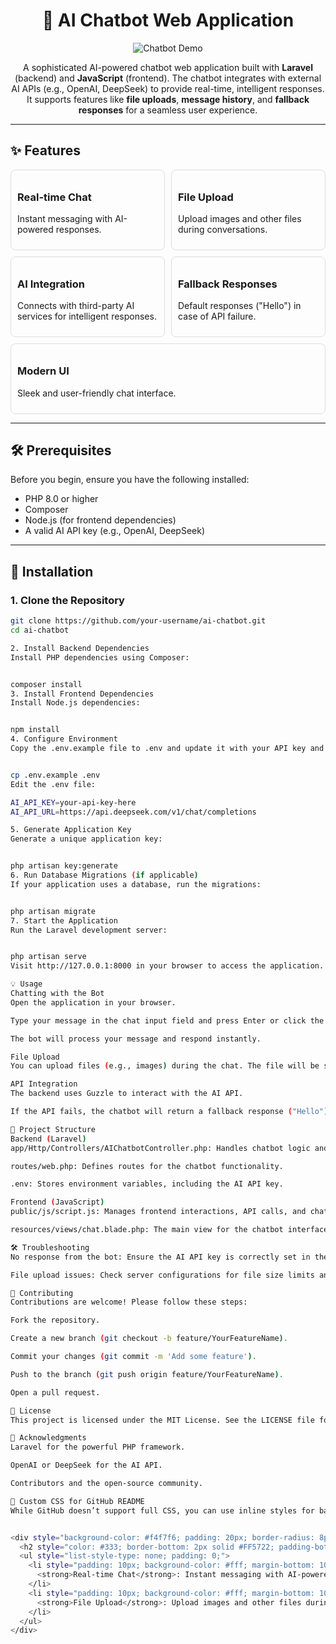 <h1 align="center">🤖 AI Chatbot Web Application</h1>

<p align="center">
  <img src="https://via.placeholder.com/800x400.png?text=Chatbot+Demo" alt="Chatbot Demo" />
</p>

<p align="center">
  A sophisticated AI-powered chatbot web application built with <strong>Laravel</strong> (backend) and <strong>JavaScript</strong> (frontend). The chatbot integrates with external AI APIs (e.g., OpenAI, DeepSeek) to provide real-time, intelligent responses. It supports features like <strong>file uploads</strong>, <strong>message history</strong>, and <strong>fallback responses</strong> for a seamless user experience.
</p>

---

## ✨ Features

<div style="display: flex; flex-wrap: wrap; gap: 10px;">
  <div style="flex: 1; min-width: 200px; padding: 10px; border: 1px solid #ddd; border-radius: 8px;">
    <h3>Real-time Chat</h3>
    <p>Instant messaging with AI-powered responses.</p>
  </div>
  <div style="flex: 1; min-width: 200px; padding: 10px; border: 1px solid #ddd; border-radius: 8px;">
    <h3>File Upload</h3>
    <p>Upload images and other files during conversations.</p>
  </div>
  <div style="flex: 1; min-width: 200px; padding: 10px; border: 1px solid #ddd; border-radius: 8px;">
    <h3>AI Integration</h3>
    <p>Connects with third-party AI services for intelligent responses.</p>
  </div>
  <div style="flex: 1; min-width: 200px; padding: 10px; border: 1px solid #ddd; border-radius: 8px;">
    <h3>Fallback Responses</h3>
    <p>Default responses ("Hello") in case of API failure.</p>
  </div>
  <div style="flex: 1; min-width: 200px; padding: 10px; border: 1px solid #ddd; border-radius: 8px;">
    <h3>Modern UI</h3>
    <p>Sleek and user-friendly chat interface.</p>
  </div>
</div>

---

## 🛠️ Prerequisites

Before you begin, ensure you have the following installed:

- PHP 8.0 or higher
- Composer
- Node.js (for frontend dependencies)
- A valid AI API key (e.g., OpenAI, DeepSeek)

---

## 🚀 Installation

### 1. Clone the Repository

```bash
git clone https://github.com/your-username/ai-chatbot.git
cd ai-chatbot

2. Install Backend Dependencies
Install PHP dependencies using Composer:


composer install
3. Install Frontend Dependencies
Install Node.js dependencies:


npm install
4. Configure Environment
Copy the .env.example file to .env and update it with your API key and other settings:


cp .env.example .env
Edit the .env file:

AI_API_KEY=your-api-key-here
AI_API_URL=https://api.deepseek.com/v1/chat/completions

5. Generate Application Key
Generate a unique application key:


php artisan key:generate
6. Run Database Migrations (if applicable)
If your application uses a database, run the migrations:


php artisan migrate
7. Start the Application
Run the Laravel development server:


php artisan serve
Visit http://127.0.0.1:8000 in your browser to access the application.

💡 Usage
Chatting with the Bot
Open the application in your browser.

Type your message in the chat input field and press Enter or click the Send button.

The bot will process your message and respond instantly.

File Upload
You can upload files (e.g., images) during the chat. The file will be sent to the backend for processing.

API Integration
The backend uses Guzzle to interact with the AI API.

If the API fails, the chatbot will return a fallback response ("Hello").

📂 Project Structure
Backend (Laravel)
app/Http/Controllers/AIChatbotController.php: Handles chatbot logic and API integration.

routes/web.php: Defines routes for the chatbot functionality.

.env: Stores environment variables, including the AI API key.

Frontend (JavaScript)
public/js/script.js: Manages frontend interactions, API calls, and chat updates.

resources/views/chat.blade.php: The main view for the chatbot interface.

🛠️ Troubleshooting
No response from the bot: Ensure the AI API key is correctly set in the .env file and the API is operational.

File upload issues: Check server configurations for file size limits and permissions.

🤝 Contributing
Contributions are welcome! Please follow these steps:

Fork the repository.

Create a new branch (git checkout -b feature/YourFeatureName).

Commit your changes (git commit -m 'Add some feature').

Push to the branch (git push origin feature/YourFeatureName).

Open a pull request.

📄 License
This project is licensed under the MIT License. See the LICENSE file for details.

🙏 Acknowledgments
Laravel for the powerful PHP framework.

OpenAI or DeepSeek for the AI API.

Contributors and the open-source community.

🎨 Custom CSS for GitHub README
While GitHub doesn’t support full CSS, you can use inline styles for basic enhancements. Here’s an example of how to style sections:


<div style="background-color: #f4f7f6; padding: 20px; border-radius: 8px; box-shadow: 0px 4px 6px rgba(0, 0, 0, 0.1);">
  <h2 style="color: #333; border-bottom: 2px solid #FF5722; padding-bottom: 10px;">✨ Features</h2>
  <ul style="list-style-type: none; padding: 0;">
    <li style="padding: 10px; background-color: #fff; margin-bottom: 10px; border-radius: 4px; box-shadow: 0px 2px 4px rgba(0, 0, 0, 0.1);">
      <strong>Real-time Chat</strong>: Instant messaging with AI-powered responses.
    </li>
    <li style="padding: 10px; background-color: #fff; margin-bottom: 10px; border-radius: 4px; box-shadow: 0px 2px 4px rgba(0, 0, 0, 0.1);">
      <strong>File Upload</strong>: Upload images and other files during conversations.
    </li>
  </ul>
</div>

